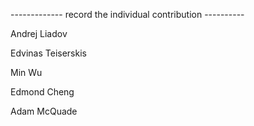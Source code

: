 ------------- record the individual contribution ----------


Andrej Liadov



Edvinas Teiserskis



Min Wu



Edmond Cheng



Adam McQuade


